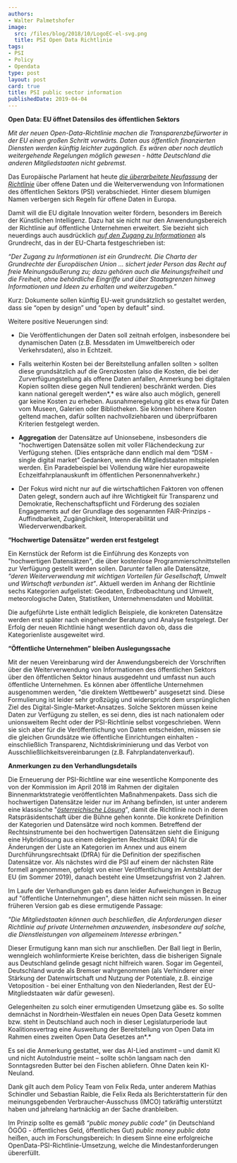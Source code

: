 ```yaml
---
authors:
- Walter Palmetshofer
image:
  src: /files/blog/2018/10/LogoEC-el-svg.png
  title: PSI Open Data Richtlinie
tags:
- PSI
- Policy
- Opendata
type: post
layout: post
card: true
title: PSI public sector information
publishedDate: 2019-04-04
---
```


**Open Data: EU öffnet Datensilos des öffentlichen Sektors**

*Mit der neuen Open-Data-Richtlinie machen die Transparenzbefürworter in der EU einen großen Schritt vorwärts. Daten aus öffentlich finanzierten Diensten werden künftig leichter zugänglich. Es wären aber noch deutlich weitergehende Regelungen möglich gewesen - hätte Deutschland die anderen Mitgliedstaaten nicht gebremst.*

Das Europäische Parlament hat heute [*die überarbeitete Neufassung*](http://www.europarl.europa.eu/doceo/document/A-8-2018-0438-AM-001-001_DE.pdf?redirect) der [*Richtlinie*](https://oeil.secure.europarl.europa.eu/oeil/popups/ficheprocedure.do?lang=en&reference=2018/0111(COD)) über offene Daten und die Weiterverwendung von Informationen des öffentlichen Sektors (PSI) verabschiedet. Hinter diesem blumigen Namen verbergen sich Regeln für offene Daten in Europa.

Damit will die EU digitale Innovation weiter fördern, besonders im Bereich der Künstlichen Intelligenz. Dazu hat sie nicht nur den Anwendungsbereich der Richtlinie auf öffentliche Unternehmen erweitert. Sie bezieht sich neuerdings auch ausdrücklich [*auf den Zugang zu Informationen*](http://www.europarl.europa.eu/sides/getDoc.do?type=COMPARL&reference=PE-623.664&format=PDF&language=DE&secondRef=01) als Grundrecht, das in der EU-Charta festgeschrieben ist:

*“Der Zugang zu Informationen ist ein Grundrecht. Die Charta der Grundrechte der Europäischen Union … sichert jeder Person das Recht auf freie Meinungsäußerung zu; dazu gehören auch die Meinungsfreiheit und die Freiheit, ohne behördliche Eingriffe und über Staatsgrenzen hinweg Informationen und Ideen zu erhalten und weiterzugeben.”*

Kurz: Dokumente sollen künftig EU-weit grundsätzlich so gestaltet werden, dass sie “open by design” und “open by default” sind. 

Weitere positive Neuerungen sind: 
-   Die Veröffentlichungen der Daten soll zeitnah erfolgen, insbesondere bei dynamischen Daten (z.B. Messdaten im Umweltbereich oder Verkehrsdaten), also in Echtzeit.

-   Falls weiterhin Kosten bei der Bereitstellung anfallen sollten     > sollten diese grundsätzlich auf die Grenzkosten (also die Kosten, die bei der Zurverfügungstellung als offene Daten anfallen, Anmerkung bei digitalen Kopien sollten diese gegen Null tendieren) beschränkt werden. Dies kann national geregelt werden*,* es wäre also auch möglich, generell gar keine Kosten zu erheben. Ausnahmeregelung gibt es etwa für Daten vom Museen, Galerien oder Bibliotheken. Sie können höhere Kosten geltend machen, dafür sollten nachvollziehbaren und überprüfbaren Kriterien festgelegt werden.

-   **Aggregation** der Datensätze auf Unionsebene, insbesonders die "hochwertigen Datensätze sollen mit voller Flächendeckung zur Verfügung stehen. (Dies entspräche dann endlich mal dem “DSM - single digital market” Gedanken, wenn die Mitgliedstaaten
mitspielen werden. Ein Paradebeispiel bei Vollendung wäre hier europaweite Echzeitfahrplanauskunft im öffentlichen Personennahverkehr.)

-   Der Fokus wird nicht nur auf die wirtschaftlichen Faktoren von offenen Daten gelegt, sondern auch auf ihre Wichtigkeit für Transparenz und Demokratie, Rechenschaftspflicht und Förderung des sozialen Engagements auf der Grundlage des sogenannten FAIR-Prinzips - Auffindbarkeit, Zugänglichkeit, Interoperabilität und Wiederverwendbarkeit.

**“Hochwertige Datensätze” werden erst festgelegt**

Ein Kernstück der Reform ist die Einführung des Konzepts von "hochwertigen Datensätzen", die über kostenlose Programmierschnittstellen zur Verfügung gestellt werden sollen. Darunter fallen alle Datensätze, *“deren Weiterverwendung mit wichtigen Vorteilen für Gesellschaft, Umwelt und Wirtschaft verbunden ist”*. Aktuell werden im Anhang der Richtlinie sechs Kategorien aufgelistet: Geodaten, Erdbeobachtung und Umwelt, meteorologische Daten, Statistiken, Unternehmensdaten und Mobilität.

Die aufgeführte Liste enthält lediglich Beispiele, die konkreten Datensätze werden erst später nach eingehender Beratung und Analyse festgelegt. Der Erfolg der neuen Richtlinie hängt wesentlich davon ob, dass die Kategorienliste ausgeweitet wird.

**“Öffentliche Unternehmen” bleiben Auslegungssache**

Mit der neuen Vereinbarung wird der Anwendungsbereich der Vorschriften über die Weiterverwendung von Informationen des öffentlichen Sektors über den öffentlichen Sektor hinaus ausgedehnt und umfasst nun auch öffentliche Unternehmen. Es können aber öffentliche Unternehmen ausgenommen werden, "die direktem Wettbewerb" ausgesetzt sind. Diese Formulierung ist leider sehr großzügig und widerspricht dem ursprünglichen Ziel des Digital-Single-Market-Ansatzes. Solche Sektoren müssen keine Daten zur Verfügung zu stellen, es sei denn, dies ist nach nationalem oder unionsweitem Recht oder der PSI-Richtlinie selbst vorgeschrieben. Wenn sie sich aber für die Veröffentlichung von Daten entscheiden, müssen sie die gleichen Grundsätze wie öffentliche
Einrichtungen einhalten - einschließlich Transparenz, Nichtdiskriminierung und das Verbot von Ausschließlichkeitsvereinbarungen (z.B. Fahrplandatenverkauf).

**Anmerkungen zu den Verhandlungsdetails**

Die Erneuerung der PSI-Richtline war eine wesentliche Komponente des von der Kommission im April 2018 im Rahmen der digitalen Binnenmarktstrategie veröffentlichten Maßnahmenpakets. Dass sich die hochwertigen Datensätze leider nur im Anhang befinden, ist unter anderem eine klassische "[*österreichische
Lösung*](https://de.wikipedia.org/wiki/%C3%96sterreichische_L%C3%B6sung)", damit die Richtlinie noch in deren Ratspräsidentschaft über die Bühne gehen konnte. Die konkrete Definition der Kategorien und Datensätze wird noch kommen. Betreffend der Rechtsinstrumente bei den hochwertigen Datensätzen sieht die Einigung eine Hybridlösung aus einem delegierten Rechtsakt (DRA) für die Änderungen der Liste an Kategorien im Annex und aus einem Durchführungsrechtsakt (DfRA) für die Definition der spezifischen Datensätze vor. Als nächstes wird die PSI auf einem der nächsten Räte formell angenommen, gefolgt von einer Veröffentlichung im Amtsblatt der EU (im Sommer 2019), danach besteht eine Umsetzungsfrist von 2 Jahren.

Im Laufe der Verhandlungen gab es dann leider Aufweichungen in Bezug auf "öffentliche Unternehmungen", diese hätten nicht sein müssen. In einer früheren Version gab es diese ermutigende Passage:

*"Die Mitgliedstaaten können auch beschließen, die Anforderungen dieser Richtlinie auf private Unternehmen anzuwenden, insbesondere auf solche, die Dienstleistungen von allgemeinem Interesse erbringen."*

Dieser Ermutigung kann man sich nur anschließen. Der Ball liegt in Berlin, wenngleich wohlinformierte Kreise berichten, dass die bisherigen Signale aus Deutschland gelinde gesagt nicht hilfreich waren. Sogar im Gegenteil, Deutschland wurde als Bremser wahrgenommen (als Verhinderer einer Stärkung der Datenwirtschaft und Nutzung der Potentiale, z.B. einzige Vetoposition - bei einer Enthaltung von den Niederlanden, Rest der EU-Mitgliedstaaten wär dafür gewesen).

Gelegenheiten zu solch einer ermutigenden Umsetzung gäbe es. So sollte demnächst in Nordrhein-Westfalen ein neues Open Data Gesetz kommen bzw. steht in Deutschland auch noch in dieser Legislaturperiode laut Koalitionsvertrag eine Ausweitung der Bereitstellung von Open Data im Rahmen eines zweiten Open Data Gesetzes an*.*

Es sei die Anmerkung gestattet, wer das AI-Lied anstimmt – und damit KI und nicht AutoIndustrie meint – sollte schön langsam nach den Sonntagsreden Butter bei den Fischen abliefern. Ohne Daten kein KI-Neuland.

Dank gilt auch dem Policy Team von Felix Reda, unter anderem Mathias Schindler und Sebastian Raible, die Felix Reda als Berichterstatterin für den meinungsgebenden Verbraucher-Ausschuss (IMCO) tatkräftig unterstützt haben und jahrelang hartnäckig an der Sache dranbleiben.

Im Prinzip sollte es gemäß *“public money public code”* (in Deutschland ÖGÖG - öffentliches Geld, öffentliches Gut) *public money public data* heißen, auch im Forschungsbereich: In diesem Sinne eine erfolgreiche OpenData-PSI-Richtlinie-Umsetzung, welche die Mindestanforderungen
übererfüllt.